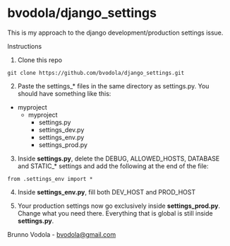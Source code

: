 # bvodola/django_settings

This is my approach to the django development/production settings issue.

Instructions

1. Clone this repo

  `git clone https://github.com/bvodola/django_settings.git`
  
2. Paste the settings_* files in the same directory as settings.py. You should have something like this:
  
  - myproject
    - myproject
      - settings.py
      - settings_dev.py
      - settings_env.py
      - settings_prod.py
  

3. Inside **settings.py**, delete the DEBUG, ALLOWED_HOSTS, DATABASE and STATIC_* settings and add the following at the end of the file:

  `from .settings_env import *`

4. Inside **settings_env.py**, fill both DEV_HOST and PROD_HOST

5. Your production settings now go exclusively inside **settings_prod.py**. Change what you need there. Everything that is global is still inside **settings.py**.

Brunno Vodola - bvodola@gmail.com
